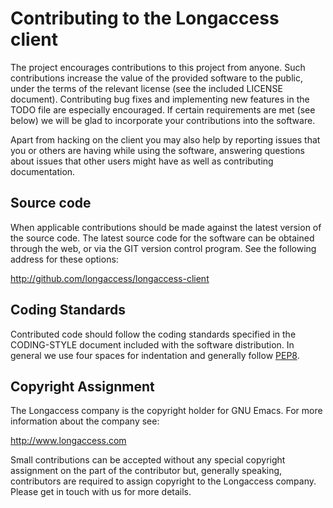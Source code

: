 Contributing to the Longaccess client
=====================================

The project encourages contributions to this project from anyone. Such
contributions increase the value of the provided software to the public, under
the terms of the relevant license (see the included LICENSE document).
Contributing bug fixes and implementing new features in the TODO file are
especially encouraged. If certain requirements are met (see below) we will be
glad to incorporate your contributions into the software.

Apart from hacking on the client you may also help by reporting issues that you
or others are having while using the software, answering questions about issues
that other users might have as well as contributing documentation.

Source code
-----------

When applicable contributions should be made against the latest version of the
source code. The latest source code for the software can be obtained through
the web, or via the GIT version control program. See the following address for
these options:

http://github.com/longaccess/longaccess-client


Coding Standards
----------------

Contributed code should follow the coding standards specified in the
CODING-STYLE document included with the software distribution. In general we
use four spaces for indentation and generally follow [PEP8](http://www.python.org/dev/peps/pep-0008/).


Copyright Assignment
--------------------

The Longaccess company is the copyright holder for GNU Emacs. For more
information about the company see:

http://www.longaccess.com

Small contributions can be accepted without any special copyright assignment on
the part of the contributor but, generally speaking, contributors are required
to assign copyright to the Longaccess company. Please get in touch with us for
more details.

